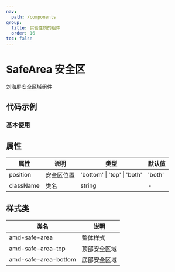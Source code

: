 ```yaml
---
nav:
  path: /components
group:
  title: 实验性质的组件
  order: 16
toc: false
---
```


# SafeArea 安全区
刘海屏安全区域组件

## 代码示例
### 基本使用
<code src='../../demo/pages/SafeArea'></code>


## 属性
| 属性 |  说明 | 类型 | 默认值 |
| -----|-----|-----|-----|
| position |  安全区位置| 'bottom' &verbar; 'top' &verbar; 'both'  | 'both' |
| className | 类名  | string | - |


## 样式类
| 类名 | 说明 |
| -----|-----|
| amd-safe-area | 整体样式 |
| amd-safe-area-top | 顶部安全区域 |
| amd-safe-area-bottom | 底部安全区域 |

